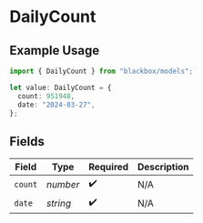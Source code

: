 # DailyCount

## Example Usage

```typescript
import { DailyCount } from "blackbox/models";

let value: DailyCount = {
  count: 951948,
  date: "2024-03-27",
};
```

## Fields

| Field              | Type               | Required           | Description        |
| ------------------ | ------------------ | ------------------ | ------------------ |
| `count`            | *number*           | :heavy_check_mark: | N/A                |
| `date`             | *string*           | :heavy_check_mark: | N/A                |